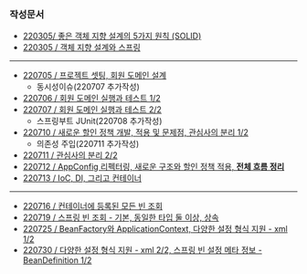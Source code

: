 ### 작성문서

- [220305/ 좋은 객체 지향 설계의 5가지 원칙 (SOLID)](https://github.com/kimsojung1121/TIL/blob/master/Spring/%EC%8A%A4%ED%94%84%EB%A7%81%ED%95%B5%EC%8B%AC%EC%9B%90%EB%A6%AC/doc/220305_SOLID.md)
- [220305 / 객체 지향 설계와 스프링](https://github.com/kimsojung1121/TIL/blob/master/Spring/%EC%8A%A4%ED%94%84%EB%A7%81%ED%95%B5%EC%8B%AC%EC%9B%90%EB%A6%AC/doc/220305_SPRING.md)
---
- [220705 / 프로젝트 셋팅, 회원 도메인 설계](https://github.com/kimsojung1121/TIL/blob/master/Spring/%EC%8A%A4%ED%94%84%EB%A7%81%ED%95%B5%EC%8B%AC%EC%9B%90%EB%A6%AC/doc/220705.md)
  - 동시성이슈(220707 추가작성)
- [220706 / 회원 도메인 실행과 테스트 1/2](https://github.com/kimsojung1121/TIL/blob/master/Spring/%EC%8A%A4%ED%94%84%EB%A7%81%ED%95%B5%EC%8B%AC%EC%9B%90%EB%A6%AC/doc/220706.md)
- [220707 / 회원 도메인 실행과 테스트 2/2](https://github.com/kimsojung1121/TIL/blob/master/Spring/%EC%8A%A4%ED%94%84%EB%A7%81%ED%95%B5%EC%8B%AC%EC%9B%90%EB%A6%AC/doc/220707.md)
  - 스프링부트 JUnit(220708 추가작성)
- [220710 / 새로운 할인 정책 개발, 적용 및 문제점, 관심사의 분리 1/2](https://github.com/kimsojung1121/TIL/blob/master/Spring/%EC%8A%A4%ED%94%84%EB%A7%81%ED%95%B5%EC%8B%AC%EC%9B%90%EB%A6%AC/doc/220710.md)
  - 의존성 주입(220711 추가작성)
- [220711 / 관심사의 분리 2/2](https://github.com/kimsojung1121/TIL/blob/master/Spring/%EC%8A%A4%ED%94%84%EB%A7%81%ED%95%B5%EC%8B%AC%EC%9B%90%EB%A6%AC/doc/220711.md)
- [220712 / AppConfig 리펙터링, 새로운 구조와 할인 정책 적용, **전체 흐름 정리**](https://github.com/kimsojung1121/TIL/blob/master/Spring/%EC%8A%A4%ED%94%84%EB%A7%81%ED%95%B5%EC%8B%AC%EC%9B%90%EB%A6%AC/doc/220712.md)
- [220713 / IoC, DI, 그리고 컨테이너](https://github.com/kimsojung1121/TIL/blob/master/Spring/%EC%8A%A4%ED%94%84%EB%A7%81%ED%95%B5%EC%8B%AC%EC%9B%90%EB%A6%AC/doc/220713.md)
---
- [220716 / 컨테이너에 등록된 모든 빈 조회](https://github.com/kimsojung1121/TIL/blob/master/Spring/%EC%8A%A4%ED%94%84%EB%A7%81%ED%95%B5%EC%8B%AC%EC%9B%90%EB%A6%AC/doc/220716.md)
- [220719 / 스프링 빈 조회 - 기본, 동일한 타입 둘 이상, 상속](https://github.com/kimsojung1121/TIL/blob/master/Spring/%EC%8A%A4%ED%94%84%EB%A7%81%ED%95%B5%EC%8B%AC%EC%9B%90%EB%A6%AC/doc/220719.md)
- [220725 / BeanFactory와 ApplicationContext, 다양한 설정 형식 지원 - xml 1/2](https://github.com/kimsojung1121/TIL/blob/master/Spring/%EC%8A%A4%ED%94%84%EB%A7%81%ED%95%B5%EC%8B%AC%EC%9B%90%EB%A6%AC/doc/220725.md)
- [220730 / 다양한 설정 형식 지원 - xml 2/2, 스프링 빈 설정 메타 정보 - BeanDefinition 1/2](https://github.com/kimsojung1121/TIL/blob/master/Spring/%EC%8A%A4%ED%94%84%EB%A7%81%ED%95%B5%EC%8B%AC%EC%9B%90%EB%A6%AC/doc/220730.md)
